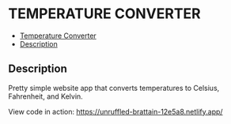 # TEMPERATURE CONVERTER

* [Temperature Converter](#temp-converter)
* [Description](#description)


## Description

Pretty simple website app that converts temperatures to Celsius, Fahrenheit, and Kelvin.

View code in action: https://unruffled-brattain-12e5a8.netlify.app/
